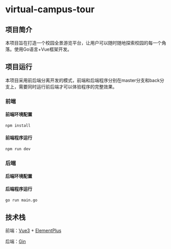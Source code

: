 # virtual-campus-tour

## 项目简介
本项目旨在打造一个校园全景游览平台，让用户可以随时随地探索校园的每一个角落。使用Go语言+Vue框架开发。

## 项目运行
本项目采用前后端分离开发的模式，前端和后端程序分别在master分支和back分支上，需要同时运行前后端才可以体验程序的完整效果。
### 前端
#### 前端环境配置
```sh
npm install
```
#### 前端程序运行
```sh
npm run dev
```
### 后端
#### 后端环境配置

#### 后端程序运行
```sh
go run main.go
```

## 技术栈
前端：[Vue3](https://cn.vuejs.org/) + [ElementPlus](https://element-plus.org/zh-CN/)

后端：[Gin](https://gin-gonic.com/)
